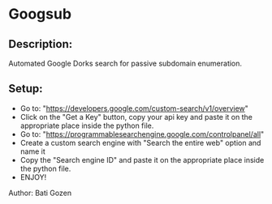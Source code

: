 # Googsub

## Description:
Automated Google Dorks search for passive subdomain enumeration.

## Setup:
- Go to: "https://developers.google.com/custom-search/v1/overview"
- Click on the "Get a Key" button, copy your api key and paste it on the appropriate place inside the python file.
- Go to: "https://programmablesearchengine.google.com/controlpanel/all"
- Create a custom search engine with "Search the entire web" option and name it
- Copy the "Search engine ID" and paste it on the appropriate place inside the python file.
- ENJOY!

Author: Bati Gozen
